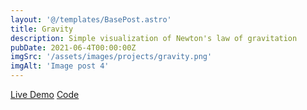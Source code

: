 ```yaml
---
layout: '@/templates/BasePost.astro'
title: Gravity
description: Simple visualization of Newton's law of gravitation
pubDate: 2021-06-4T00:00:00Z
imgSrc: '/assets/images/projects/gravity.png'
imgAlt: 'Image post 4'
---
```


<a href="https://projects.daniel-pink.de/gravity" target="_blank">Live Demo</a>
<a href="https://github.com/H4sh3/gravity" target="_blank">Code</a>
